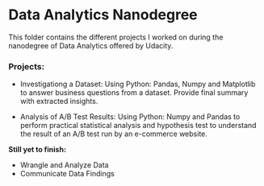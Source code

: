# Data Analytics Nanodegree

This folder contains the different projects I worked on during the nanodegree of Data Analytics offered by Udacity.

### Projects:

- Investigationg a Dataset: Using Python: Pandas, Numpy and Matplotlib to answer business questions from a dataset. Provide final summary with extracted insights.

- Analysis of A/B Test Results: Using Python: Numpy and Pandas to perform practical statistical analysis and hypothesis test to understand the result of an A/B test run by an e-commerce website. 

**Still yet to finish:**
- Wrangle and Analyze Data
- Communicate Data Findings
